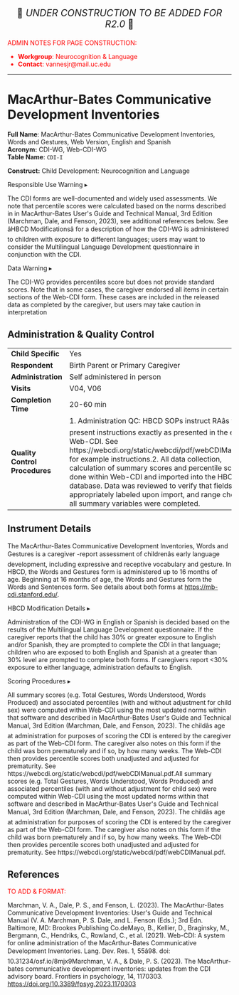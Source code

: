 <p style="text-align: center; font-size: 1.5em;">🚧 <i>UNDER CONSTRUCTION TO BE ADDED FOR R2.0</i> 🚧 </p>

<p style="color: red;">ADMIN NOTES FOR PAGE CONSTRUCTION:<br>
<ul style="color: red;">
  <li><b>Workgroup</b>: Neurocognition & Language</li>
  <li><b>Contact</b>: vannesjr@mail.uc.edu</li>
  
  
</ul>
</ul>
</p>

------------------------------------------------------------

# MacArthur-Bates Communicative Development Inventories

**Full Name**: MacArthur-Bates Communicative Development Inventories, Words and Gestures, Web Version, English and Spanish       
 **Acronym:** CDI-WG, Web-CDI-WG           
**Table Name**: `CDI-I`    

**Construct:** Child Development: Neurocognition and Language
   


<div id="alert" class="alert-banner" onclick="toggleCollapse(this)">
  <span class="emoji"><i class="fas fa-exclamation-triangle"></i></span>
  <span class="text-with-link">
  <span class="text">Responsible Use Warning</span>
  <a class="anchor-link" href="#alert" title="Copy link">
  <i class="fa-solid fa-link"></i>
  </a>
  </span>
  <span class="arrow">▸</span>
</div>
<div class="alert-collapsible-content">
<p>The CDI forms are well-documented and widely used assessments.  We note that percentile scores were calculated based on the norms described in in MacArthur-Bates User's Guide and Technical Manual, 3rd Edition (Marchman, Dale, and Fenson, 2023), see additional references below.  See âHBCD Modificationsâ for a description of how the CDI-WG is administered to children with exposure to different languages; users may want to consider the Multilingual Language Development questionnaire in conjunction with the CDI.</p>
</div>



<div id="warning" class="warning-banner" onclick="toggleCollapse(this)">
  <span class="emoji"><i class="fas fa-exclamation-triangle"></i></span>
  <span class="text-with-link">
  <span class="text">Data Warning</span>
  <a class="anchor-link" href="#warning" title="Copy link">
  <i class="fa-solid fa-link"></i>
  </a>
  </span>
  <span class="arrow">▸</span>
</div>
<div class="warning-collapsible-content">
<p>The CDI-WG  provides percentiles score but does not provide standard scores.  Note that in some cases, the caregiver endorsed all items in certain sections of the Web-CDI form.  These cases are included in the released data as completed by the caregiver, but users may take caution in interpretation</p> 
</div>


## Administration & Quality Control

<table class="table-no-vertical-lines" style="width: 100%; border-collapse: collapse; table-layout: fixed;">
<tbody>
<tr><td><b>Child Specific</b></td>
<td>Yes </td></tr>
<tr><td><b>Respondent</b></td>
<td>Birth Parent or Primary Caregiver</td></tr>
<tr><td><b>Administration</b></td>
<td style="word-wrap: break-word; white-space: normal;">Self administered in person</td></tr>
<tr><td><b>Visits</b></td>
<td>V04, V06</td></tr>
<tr><td><b>Completion Time</b></td>
<td>20-60 min</td></tr>
<tr><td><b>Quality Control Procedures</b></td>
<td style="word-wrap: break-word; white-space: normal;">1. Administration QC: HBCD SOPs instruct RAâs to present instructions exactly as presented in the existing Web-CDI.  See https://webcdi.org/static/webcdi/pdf/webCDIManual.pdf for example instructions.2. All data collection, calculation of summary scores and percentile scores is done within Web-CDI and imported into the HBCD database.  Data was reviewed to verify that fields are appropriately labeled upon import, and range checks of all summary variables were completed.</td></tr>      
</tbody>
</table>



## Instrument Details

The MacArthur-Bates Communicative Development Inventories, Words and Gestures is a caregiver -report assessment of childrenâs early language development, including expressive and receptive vocabulary and gesture.  In HBCD, the Words and Gestures form is administered up to 16 months of age.  Beginning at 16 months of age, the Words and Gestures form the Words and Sentences form.  See details about both forms at https://mb-cdi.stanford.edu/.


<div id="hbcd-mod" class="table-banner" onclick="toggleCollapse(this)">
  <span class="emoji"><i class="fa fa-gear"></i></span>
  <span class="text-with-link">
  <span class="text">HBCD Modification Details</span>
  <a class="anchor-link" href="#hbcd-mod" title="Copy link">
  <i class="fa-solid fa-link"></i>
  </a>
  </span>
  <span class="arrow">▸</span>
</div>
<div class="collapsible-content">

<p>Administration of the CDI-WG in English or Spanish is decided based on the results of the Multilingual Language Development questionnaire.  If the caregiver reports that the child has 30% or greater exposure to English and/or Spanish, they are prompted to complete the CDI in that language; children who are exposed to both English and Spanish at a greater than 30% level are prompted to complete both forms.  If caregivers report <30% exposure to either language, administration defaults to English.</p> 



</div>



<div id="scoring" class="table-banner" onclick="toggleCollapse(this)">
  <span class="emoji"><i class="fa fa-calculator"></i></span>
  <span class="text-with-link">
  <span class="text">Scoring Procedures</span>
  <a class="anchor-link" href="#scoring" title="Copy link">
  <i class="fa-solid fa-link"></i>
  </a>
  </span>
  <span class="arrow">▸</span>
</div>
<div class="collapsible-content">
<p>All summary scores (e.g. Total Gestures, Words Understood, Words Produced) and associated percentiles (with and without adjustment for child sex) were computed within Web-CDI using the most updated norms within that software and described in MacArthur-Bates User's Guide and Technical Manual, 3rd Edition (Marchman, Dale, and Fenson, 2023).  The childâs age at administration for purposes of scoring the CDI is entered by the caregiver as part of the Web-CDI form.  The caregiver also notes on this form if the child was born prematurely and if so, by how many weeks.  The Web-CDI then provides percentile scores both unadjusted and adjusted for prematurity.  See https://webcdi.org/static/webcdi/pdf/webCDIManual.pdf.All summary scores (e.g. Total Gestures, Words Understood, Words Produced) and associated percentiles (with and without adjustment for child sex) were computed within Web-CDI using the most updated norms within that software and described in MacArthur-Bates User's Guide and Technical Manual, 3rd Edition (Marchman, Dale, and Fenson, 2023).  The childâs age at administration for purposes of scoring the CDI is entered by the caregiver as part of the Web-CDI form.  The caregiver also notes on this form if the child was born prematurely and if so, by how many weeks.  The Web-CDI then provides percentile scores both unadjusted and adjusted for prematurity.  See https://webcdi.org/static/webcdi/pdf/webCDIManual.pdf.</p>
</div>






## References

<div class="references"> 
<p><a href=""></a></p>  
</div>

<p style="color: red;">TO ADD & FORMAT:<br></p>

Marchman, V. A., Dale, P. S., and Fenson, L. (2023). The MacArthur-Bates Communicative Development Inventories: User's Guide and Technical Manual (V. A. Marchman, P. S. Dale, and L. Fenson (Eds.); 3rd Edn. Baltimore, MD: Brookes Publishing Co.deMayo, B., Kellier, D., Braginsky, M., Bergmann, C., Hendriks, C., Rowland, C., et al. (2021). Web-CDI: A system for online administration of the MacArthur-Bates Communicative Development Inventories. Lang. Dev. Res. 1, 55â98. doi: 10.31234/osf.io/8mjx9Marchman, V. A., & Dale, P. S. (2023). The MacArthur-bates communicative development inventories: updates from the CDI advisory board. Frontiers in psychology, 14, 1170303. https://doi.org/10.3389/fpsyg.2023.1170303


<br>


